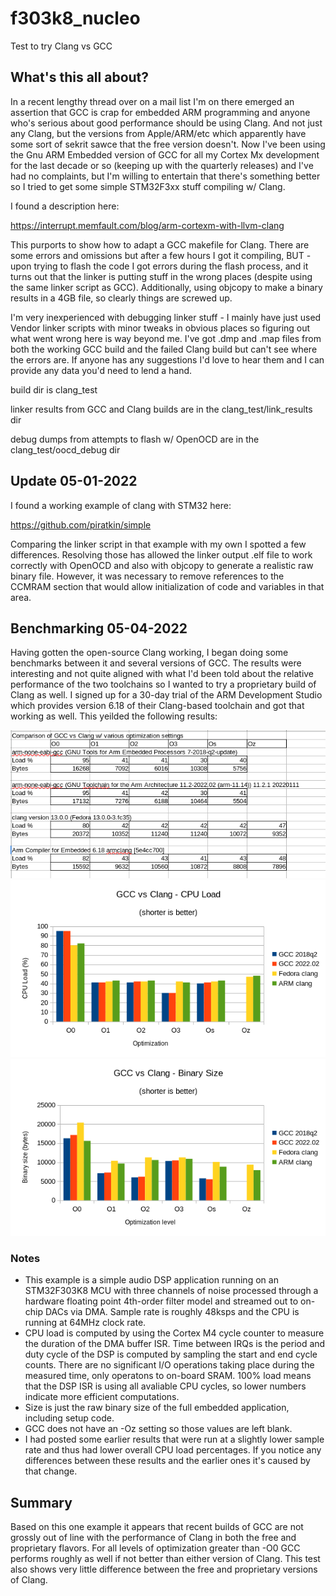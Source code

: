 # f303k8_nucleo
Test to try Clang vs GCC

## What's this all about?
In a recent lengthy thread over on a mail list I'm on there emerged an assertion that GCC is crap for embedded ARM programming and anyone who's serious about good performance should be using Clang. And not just any Clang, but the versions from Apple/ARM/etc which apparently have some sort of sekrit sawce that the free version doesn't. Now I've been using the Gnu ARM Embedded version of GCC for all my Cortex Mx development for the last decade or so (keeping up with the quarterly releases) and I've had no complaints, but I'm willing to entertain that there's something better so I tried to get some simple STM32F3xx stuff compiling w/ Clang.

I found  a description here:

https://interrupt.memfault.com/blog/arm-cortexm-with-llvm-clang

This purports to show how to adapt a GCC makefile for Clang. There are some errors and omissions but after a few hours I got it compiling, 
BUT - upon trying to flash the code I got errors during the flash process, and it turns out that the linker is putting stuff in the wrong places (despite using the same linker script as GCC). Additionally, using objcopy to make a binary results in a 4GB file, so clearly things are screwed up.

I'm very inexperienced with debugging linker stuff - I mainly have just used Vendor linker scripts with minor tweaks in obvious places so figuring out what went wrong here is way beyond me. I've got .dmp and .map files from both the working GCC build and the failed Clang build but can't see where the errors are. If anyone has any suggestions I'd love to hear them and I can provide any data you'd need to lend a hand.

build dir is clang_test

linker results from GCC and Clang builds are in the clang_test/link_results dir

debug dumps from attempts to flash w/ OpenOCD are in the clang_test/oocd_debug dir

## Update 05-01-2022
I found a working example of clang with STM32 here:

https://github.com/piratkin/simple

Comparing the linker script in that example with my own I spotted a few differences. Resolving those has allowed the linker output .elf file to work correctly with OpenOCD and also with objcopy to generate a realistic raw binary file. However, it was necessary to remove references to the CCMRAM section that would allow initialization of code and variables in that area.

## Benchmarking 05-04-2022
Having gotten the open-source Clang working, I began doing some benchmarks between it and several versions of GCC. The results were interesting and not
quite aligned with what I'd been told about the relative performance of the two toolchains so I wanted to try a proprietary build of Clang as well. I signed up for a 30-day trial of the ARM Development Studio which provides version 6.18 of their Clang-based toolchain and got that working as well. This yeilded the following results:

<img src="doc/compiler_comparison_chart.png" width="640" />
<img src="doc/load_chart.png" width="640" />
<img src="doc/size_chart.png" width="640" />

### Notes
* This example is a simple audio DSP application running on an STM32F303K8 MCU with three channels of noise processed through a hardware floating point 4th-order filter model and streamed out to on-chip DACs via DMA. Sample rate is roughly 48ksps and the CPU is running at 64MHz clock rate.
* CPU load is computed by using the Cortex M4 cycle counter to measure the duration of the DMA buffer ISR. Time between IRQs is the period and duty cycle of the DSP is computed by sampling the start and end cycle counts. There are no significant I/O operations taking place during the measured time, only operatons to on-board SRAM. 100% load means that the DSP ISR is using all avaliable CPU cycles, so lower numbers indicate more efficient computations.
* Size is just the raw binary size of the full embedded application, including setup code.
* GCC does not have an -Oz setting so those values are left blank.
* I had posted some earlier results that were run at a slightly lower sample rate and thus had lower overall CPU load percentages. If you notice any differences between these results and the earlier ones it's caused by that change.

## Summary
Based on this one example it appears that recent builds of GCC are not grossly out of line with the performance of Clang in both the free and proprietary flavors. For all levels of optimization greater than -O0 GCC performs roughly as well if not better than either version of Clang. This test also shows very little difference between the free and proprietary versions of Clang.